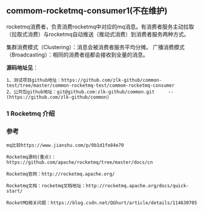 ##  commom-rocketmq-consumer1(不在维护)

rocketmq消费者，负责消费rocketmq中对应的mq消息。有消费者服务主动拉取（拉取式消费）与rocketmq自动推送（推动式消费）到消费者服务两种方式。

集群消费模式（Clustering）：消息会被消费者服务平均分摊。
广播消费模式（Broadcasting）：相同的消费者组都会接收到全量的消息。

**源码地址见**：

    1、测试项目github地址：https://github.com/zlk-github/common-test/tree/master/common-rocketmq-test/commom-rocketmq-consumer
    2、公共包github地址：git@github.com:zlk-github/common.git     --(https://github.com/zlk-github/common)

### 1 Rocketmq 介绍

### 参考


    mq比较https://www.jianshu.com/p/0b1d1fe84e70

    Rocketmq源码(重点)：https://github.com/apache/rocketmq/tree/master/docs/cn
 
    Rocketmq官网：http://rocketmq.apache.org/
    
    Rocketmq文档：rocketmq文档地址：http://rocketmq.apache.org/docs/quick-start/

    RocketMQ相关问题：https://blog.csdn.net/QGhurt/article/details/114630705
